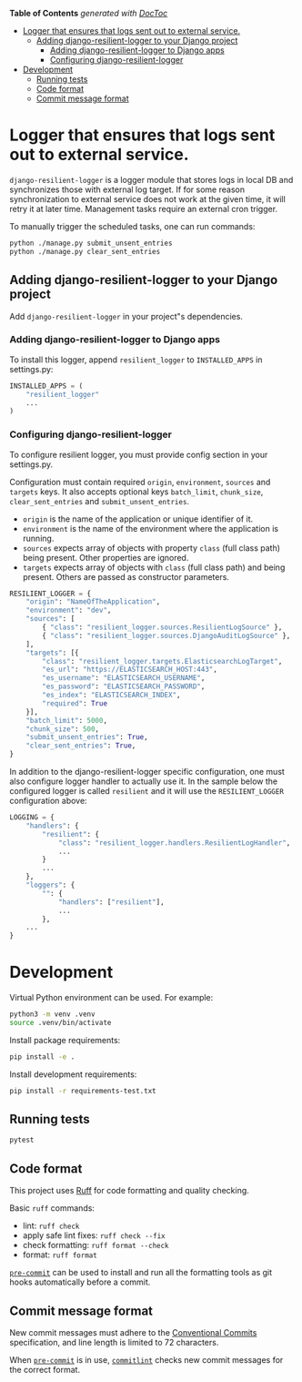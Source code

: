 <!-- START doctoc generated TOC please keep comment here to allow auto update -->
<!-- DON'T EDIT THIS SECTION, INSTEAD RE-RUN doctoc TO UPDATE -->
**Table of Contents**  *generated with [DocToc](https://github.com/thlorenz/doctoc)*

- [Logger that ensures that logs sent out to external service.](#logger-that-ensures-that-logs-sent-out-to-external-service)
  - [Adding django-resilient-logger to your Django project](#adding-django-resilient-logger-to-your-django-project)
    - [Adding django-resilient-logger to Django apps](#adding-django-resilient-logger-to-django-apps)
    - [Configuring django-resilient-logger](#configuring-django-resilient-logger)
- [Development](#development)
  - [Running tests](#running-tests)
  - [Code format](#code-format)
  - [Commit message format](#commit-message-format)

<!-- END doctoc generated TOC please keep comment here to allow auto update -->

# Logger that ensures that logs sent out to external service.

`django-resilient-logger` is a logger module that stores logs in local DB and synchronizes those with external log target.
If for some reason synchronization to external service does not work at the given time, it will retry it at later time.
Management tasks require an external cron trigger.

To manually trigger the scheduled tasks, one can run commands:
```bash
python ./manage.py submit_unsent_entries
python ./manage.py clear_sent_entries
```

## Adding django-resilient-logger to your Django project

Add `django-resilient-logger` in your project"s dependencies.

### Adding django-resilient-logger to Django apps

To install this logger, append `resilient_logger` to `INSTALLED_APPS` in settings.py:

```python
INSTALLED_APPS = (
    "resilient_logger"
    ...
)
```

### Configuring django-resilient-logger

To configure resilient logger, you must provide config section in your settings.py.

Configuration must contain required `origin`, `environment`, `sources` and `targets` keys. It also accepts optional keys `batch_limit`, `chunk_size`, `clear_sent_entries` and `submit_unsent_entries`.
- `origin` is the name of the application or unique identifier of it.
- `environment` is the name of the environment where the application is running.
- `sources` expects array of objects with property `class` (full class path) being present. Other properties are ignored.
- `targets` expects array of objects with `class` (full class path) and being present. Others are passed as constructor parameters.


```python
RESILIENT_LOGGER = {
    "origin": "NameOfTheApplication",
    "environment": "dev",
    "sources": [
        { "class": "resilient_logger.sources.ResilientLogSource" },
        { "class": "resilient_logger.sources.DjangoAuditLogSource" },
    ],
    "targets": [{
        "class": "resilient_logger.targets.ElasticsearchLogTarget",
        "es_url": "https://ELASTICSEARCH_HOST:443",
        "es_username": "ELASTICSEARCH_USERNAME",
        "es_password": "ELASTICSEARCH_PASSWORD",
        "es_index": "ELASTICSEARCH_INDEX",
        "required": True
    }],
    "batch_limit": 5000,
    "chunk_size": 500,
    "submit_unsent_entries": True,
    "clear_sent_entries": True,
}
```

In addition to the django-resilient-logger specific configuration, one must also configure logger handler to actually use it.
In the sample below the configured logger is called `resilient` and it will use the `RESILIENT_LOGGER` configuration above:
```python
LOGGING = {
    "handlers": {
        "resilient": {
            "class": "resilient_logger.handlers.ResilientLogHandler",
            ...
        }
        ...
    },
    "loggers": {
        "": {
            "handlers": ["resilient"],
            ...
        },
    ...
}
```

# Development

Virtual Python environment can be used. For example:

```bash
python3 -m venv .venv
source .venv/bin/activate
```

Install package requirements:

```bash
pip install -e .
```

Install development requirements:

```bash
pip install -r requirements-test.txt
```

## Running tests

```bash
pytest
```

## Code format

This project uses [Ruff](https://docs.astral.sh/ruff/) for code formatting and quality checking.

Basic `ruff` commands:

* lint: `ruff check`
* apply safe lint fixes: `ruff check --fix`
* check formatting: `ruff format --check`
* format: `ruff format`

[`pre-commit`](https://pre-commit.com/) can be used to install and
run all the formatting tools as git hooks automatically before a
commit.


## Commit message format

New commit messages must adhere to the [Conventional Commits](https://www.conventionalcommits.org/)
specification, and line length is limited to 72 characters.

When [`pre-commit`](https://pre-commit.com/) is in use, [`commitlint`](https://github.com/conventional-changelog/commitlint)
checks new commit messages for the correct format.
